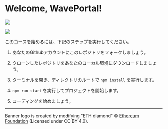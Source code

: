 # Welcome, WavePortal!

![](public/ETH-banner-blur.png)

![](<img width="680" alt="スクリーンショット 2022-08-21 17 11 00" src="https://user-images.githubusercontent.com/83162960/185814788-63ac3788-d57e-4e98-a812-674e5b133479.png">
)

このコースを始めるには、下記のステップを実行してください。

1. あなたのGithubアカウントにこのレポジトリをフォークしましょう。

2. クローンしたレポジトリをあなたのローカル環境にダウンロードしましょう。

3. ターミナルを開き、ディレクトリのルートで `npm install` を実行します。

4. `npm run start` を実行してプロジェクトを開始します。

5. コーディングを始めましょう。

----
Banner logo is created by modifying "ETH diamond" © [Ethereum Foundation](https://ethereum.org/en/assets/) (Licensed under CC BY 4.0).
